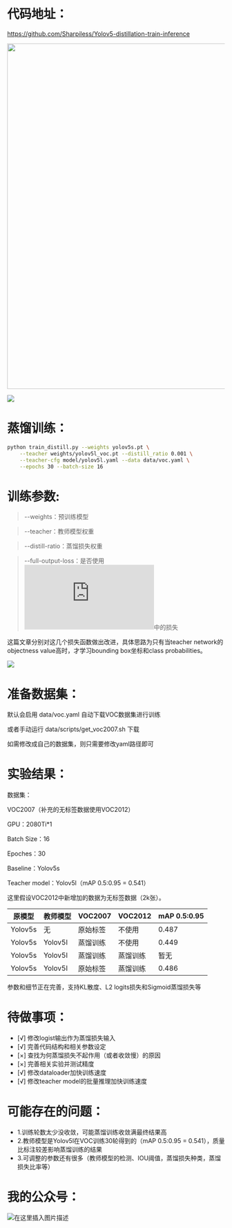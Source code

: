 # 代码地址：

https://github.com/Sharpiless/Yolov5-distillation-train-inference

<a align="left" href="https://apps.apple.com/app/id1452689527" target="_blank">
<img width="800" src="https://user-images.githubusercontent.com/26833433/98699617-a1595a00-2377-11eb-8145-fc674eb9b1a7.jpg"></a>

![](https://github.com/Sharpiless/Yolov5-distillation-train-inference/blob/main/data/images/YOLOv5%E8%92%B8%E9%A6%8F.png)

# 蒸馏训练：

```bash
python train_distill.py --weights yolov5s.pt \
    --teacher weights/yolov5l_voc.pt --distill_ratio 0.001 \
    --teacher-cfg model/yolov5l.yaml --data data/voc.yaml \
    --epochs 30 --batch-size 16
```

# 训练参数:

> --weights：预训练模型

> --teacher：教师模型权重

> --distill-ratio：蒸馏损失权重

> --full-output-loss：是否使用![《Object detection at 200 Frames Per Second》](https://arxiv.org/pdf/1805.06361.pdf)中的损失

这篇文章分别对这几个损失函数做出改进，具体思路为只有当teacher network的objectness value高时，才学习bounding box坐标和class probabilities。

![](https://github.com/Sharpiless/Yolov5-distillation-train-inference/blob/main/data/images/full_loss.png)

# 准备数据集：

默认会启用 data/voc.yaml 自动下载VOC数据集进行训练

或者手动运行 data/scripts/get_voc2007.sh 下载

如需修改成自己的数据集，则只需要修改yaml路径即可

# 实验结果：

数据集：

VOC2007（补充的无标签数据使用VOC2012）

GPU：2080Ti*1

Batch Size：16

Epoches：30

Baseline：Yolov5s

Teacher model：Yolov5l（mAP 0.5:0.95 = 0.541）


这里假设VOC2012中新增加的数据为无标签数据（2k张）。

| 原模型     | 教师模型    | VOC2007 | VOC2012 | mAP 0.5:0.95 |
|---------|---------|---------|---------|--------------|
| Yolov5s | 无       | 原始标签    | 不使用     | 0.487        |
| Yolov5s | Yolov5l | 蒸馏训练    | 不使用     | 0.449        |
| Yolov5s | Yolov5l | 蒸馏训练    | 蒸馏训练    | 暂无         |
| Yolov5s | Yolov5l | 原始标签    | 蒸馏训练    | 0.486        |

参数和细节正在完善，支持KL散度、L2 logits损失和Sigmoid蒸馏损失等

# 待做事项：

- [√] 修改logist输出作为蒸馏损失输入
- [√] 完善代码结构和相关参数设定
- [×] 查找为何蒸馏损失不起作用（或者收敛慢）的原因
- [×] 完善相关实验并测试精度
- [√] 修改dataloader加快训练速度
- [√] 修改teacher model的批量推理加快训练速度

# 可能存在的问题：

- 1.训练轮数太少没收敛，可能蒸馏训练收敛满最终结果高
- 2.教师模型是Yolov5l在VOC训练30轮得到的（mAP 0.5:0.95 = 0.541），质量比标注较差影响蒸馏训练的结果
- 3.可调整的参数还有很多（教师模型的检测、IOU阈值，蒸馏损失种类，蒸馏损失比率等）

# 我的公众号：

![在这里插入图片描述](https://img-blog.csdnimg.cn/20210310070958646.png?x-oss-process=image/watermark,type_ZmFuZ3poZW5naGVpdGk,shadow_10,text_aHR0cHM6Ly9ibG9nLmNzZG4ubmV0L3dlaXhpbl80NDkzNjg4OQ==,size_16,color_FFFFFF,t_70)

